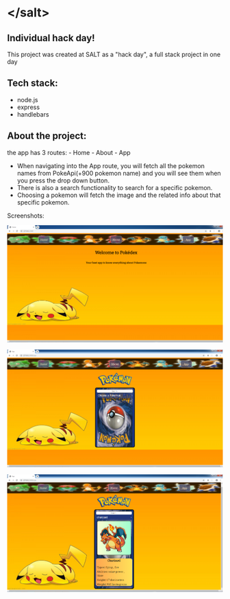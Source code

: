 # &lt;/salt&gt;

## Individual hack day!

This project was created at SALT as a "hack day", a full stack project in one day

## Tech stack:
- node.js
- express
- handlebars

## About the project:
the app has 3 routes: 
    - Home
    - About
    - App

- When navigating into the App route, you will fetch all the pokemon names from PokeApi(+900 pokemon name) and you will see them when you press the drop down button.
- There is also a search functionality to search for a specific pokemon.
- Choosing a pokemon will fetch the image and the related info about that specific pokemon.

Screenshots:

![Screenshot](1.png)


![Screenshot](2.png)


![Screenshot](3.png)